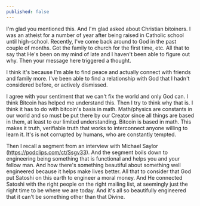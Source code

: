 ```yaml
---
published: false
---
```

I'm glad you mentioned this. And I'm glad <redacted> asked about Christian bitoiners. I was an atheist for a number of year after being raised in Catholic school until high-school. Recently, I've come back around to God in the past couple of months. Got the family to church for the first time, etc. All that to say that He's been on my mind of late and I haven't been able to figure out why. Then your message here triggered a thought.

I think it's because I'm able to find peace and actually connect with friends and family more. I've been able to find a relationship with God that I hadn't considered before, or actively dismissed. 

I agree with your sentiment that we can't fix the world and only God can. I think Bitcoin has helped me understand this. Then I try to think why that is. I think it has to do with bitcoin's basis in math. Math/physics are constants in our world and so must be put there by our Creator since all things are based in them, at least to our limited understanding. Bitcoin is based in math. This makes it truth, verifiable truth that works to interconnect anyone willing to learn it. It's is not corrupted by humans, who are constantly tempted.

Then I recall a segment from an interview with Michael Saylor (https://podclips.com/ct/Ssgv33). And the segment boils down to engineering being something that is functional and helps you and your fellow man.  And how there's something beautiful about something well engineered because it helps make lives better. All that to consider that God put Satoshi on this earth to engineer a moral money. And He connected Satoshi with the right people on the right mailing list, at seemingly just the right time to be where we are today. And it's all so beautifully engineered that it can't be something other than that Divine.
